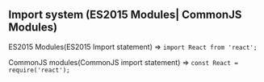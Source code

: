 ## Import system (ES2015 Modules| CommonJS Modules)


ES2015 Modules(ES2015 Import statement)
=>
```import React from 'react';```

CommonJS modules(CommonJS import statement)
=>
```const React = require('react');```